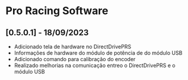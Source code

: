 # Pro Racing Software

## [0.5.0.1] - 18/09/2023

 - Adicionado tela de hardware no DirectDrivePRS
 - Informações de hardware do módulo de potência de do módulo USB
 - Adicionado comando para calibração do encoder
 - Realizado melhorias na comunicação entreo o DirectDrivePRS e o módulo USB